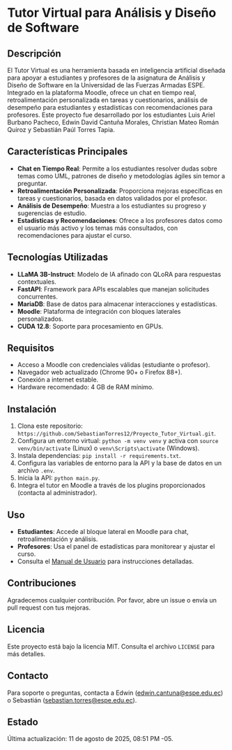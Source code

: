 # Tutor Virtual para Análisis y Diseño de Software

## Descripción
El Tutor Virtual es una herramienta basada en inteligencia artificial diseñada para apoyar a estudiantes y profesores de la asignatura de Análisis y Diseño de Software en la Universidad de las Fuerzas Armadas ESPE. Integrado en la plataforma Moodle, ofrece un chat en tiempo real, retroalimentación personalizada en tareas y cuestionarios, análisis de desempeño para estudiantes y estadísticas con recomendaciones para profesores. Este proyecto fue desarrollado por los estudiantes Luis Ariel Burbano Pacheco, Edwin David Cantuña Morales, Christian Mateo Román Quiroz y Sebastián Paúl Torres Tapia.

## Características Principales
- **Chat en Tiempo Real**: Permite a los estudiantes resolver dudas sobre temas como UML, patrones de diseño y metodologías ágiles sin temor a preguntar.
- **Retroalimentación Personalizada**: Proporciona mejoras específicas en tareas y cuestionarios, basada en datos validados por el profesor.
- **Análisis de Desempeño**: Muestra a los estudiantes su progreso y sugerencias de estudio.
- **Estadísticas y Recomendaciones**: Ofrece a los profesores datos como el usuario más activo y los temas más consultados, con recomendaciones para ajustar el curso.

## Tecnologías Utilizadas
- **LLaMA 3B-Instruct**: Modelo de IA afinado con QLoRA para respuestas contextuales.
- **FastAPI**: Framework para APIs escalables que manejan solicitudes concurrentes.
- **MariaDB**: Base de datos para almacenar interacciones y estadísticas.
- **Moodle**: Plataforma de integración con bloques laterales personalizados.
- **CUDA 12.8**: Soporte para procesamiento en GPUs.

## Requisitos
- Acceso a Moodle con credenciales válidas (estudiante o profesor).
- Navegador web actualizado (Chrome 90+ o Firefox 88+).
- Conexión a internet estable.
- Hardware recomendado: 4 GB de RAM mínimo.

## Instalación
1. Clona este repositorio: `https://github.com/SebastianTorres12/Proyecto_Tutor_Virtual.git`.
2. Configura un entorno virtual: `python -m venv venv` y activa con `source venv/bin/activate` (Linux) o `venv\Scripts\activate` (Windows).
3. Instala dependencias: `pip install -r requirements.txt`.
4. Configura las variables de entorno para la API y la base de datos en un archivo `.env`.
5. Inicia la API: `python main.py`.
6. Integra el tutor en Moodle a través de los plugins proporcionados (contacta al administrador).

## Uso
- **Estudiantes**: Accede al bloque lateral en Moodle para chat, retroalimentación y análisis.
- **Profesores**: Usa el panel de estadísticas para monitorear y ajustar el curso.
- Consulta el [Manual de Usuario](Manual_Usuario_Tutor_Virtual.pdf) para instrucciones detalladas.

## Contribuciones
Agradecemos cualquier contribución. Por favor, abre un issue o envía un pull request con tus mejoras.

## Licencia
Este proyecto está bajo la licencia MIT. Consulta el archivo `LICENSE` para más detalles.

## Contacto
Para soporte o preguntas, contacta a Edwin (edwin.cantuna@espe.edu.ec) o Sebastián (sebastian.torres@espe.edu.ec).

## Estado
Última actualización: 11 de agosto de 2025, 08:51 PM -05.
